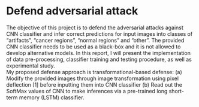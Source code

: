 # Defend adversarial attack

The objective of this project is to defend the adversarial attacks against CNN classifier and infer correct predictions for input images into classes of “artifacts”, “cancer regions”, “normal regions” and “other”. The provided CNN classifier needs to be used as a black-box and it is not allowed to develop alternative models. In this report, I will present the implementation of data pre-processing, classifier training and testing procedure, as well as experimental study.  
My proposed defense approach is transformational-based defense:
(a)	Modify the provided images through image transformation using pixel deflection [1] before inputting them into CNN classifier
(b)	Read out the SoftMax values of CNN to make inferences via a pre-trained long short-term memory (LSTM) classifier. 
